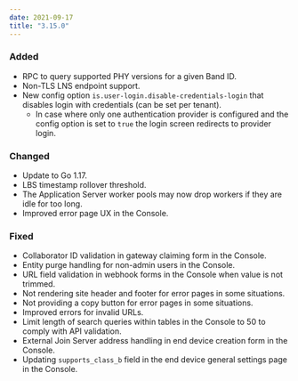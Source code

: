 ```yaml
---
date: 2021-09-17
title: "3.15.0"
---
```


### Added

- RPC to query supported PHY versions for a given Band ID.
- Non-TLS LNS endpoint support.
- New config option `is.user-login.disable-credentials-login` that disables login with credentials (can be set per tenant).
  - In case where only one authentication provider is configured and the config option is set to `true` the login screen redirects to provider login.

### Changed

- Update to Go 1.17.
- LBS timestamp rollover threshold.
- The Application Server worker pools may now drop workers if they are idle for too long.
- Improved error page UX in the Console.

### Fixed

- Collaborator ID validation in gateway claiming form in the Console.
- Entity purge handling for non-admin users in the Console.
- URL field validation in webhook forms in the Console when value is not trimmed.
- Not rendering site header and footer for error pages in some situations.
- Not providing a copy button for error pages in some situations.
- Improved errors for invalid URLs.
- Limit length of search queries within tables in the Console to 50 to comply with API validation.
- External Join Server address handling in end device creation form in the Console.
- Updating `supports_class_b` field in the end device general settings page in the Console.
